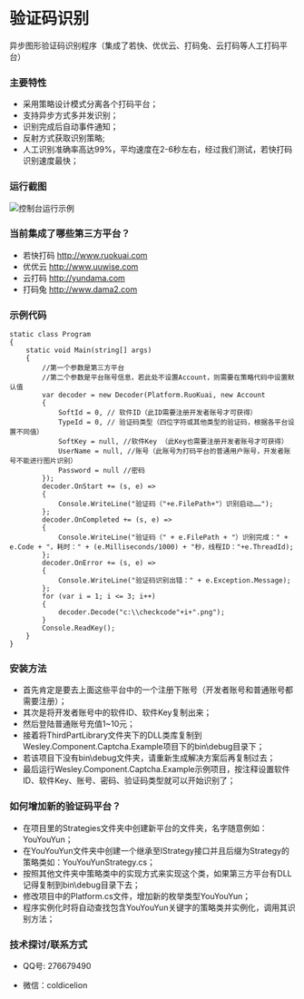 # 验证码识别

异步图形验证码识别程序（集成了若快、优优云、打码兔、云打码等人工打码平台）


### 主要特性

- 采用策略设计模式分离各个打码平台；
- 支持异步方式多并发识别；
- 识别完成后自动事件通知；
- 反射方式获取识别策略;
- 人工识别准确率高达99%，平均速度在2-6秒左右，经过我们测试，若快打码识别速度最快；


### 运行截图	

![控制台运行示例](https://github.com/coldicelion/Captcha-Recognizer/raw/master/Wesley.Component.Captcha.Example/Resources/running.jpg?raw=true)


### 当前集成了哪些第三方平台？

- 若快打码 [http://www.ruokuai.com ](http://www.ruokuai.com "若快打码")
- 优优云 [http://www.uuwise.com ](http://www.uuwise.com "优优云")
- 云打码 [http://yundama.com ](http://yundama.com "云打码")
- 打码兔 [http://www.dama2.com ](http://www.dama2.com "打码兔")


### 示例代码
	static class Program
    {
        static void Main(string[] args)
        {
            //第一个参数是第三方平台
            //第二个参数是平台账号信息，若此处不设置Account，则需要在策略代码中设置默认值
            var decoder = new Decoder(Platform.RuoKuai, new Account
            {
                SoftId = 0, // 软件ID（此ID需要注册开发者账号才可获得）
                TypeId = 0, // 验证码类型（四位字符或其他类型的验证码，根据各平台设置不同值）
                SoftKey = null, //软件Key （此Key也需要注册开发者账号才可获得）
                UserName = null, //账号（此账号为打码平台的普通用户账号，开发者账号不能进行图片识别）
                Password = null //密码
            });
            decoder.OnStart += (s, e) =>
            {
                Console.WriteLine("验证码（"+e.FilePath+"）识别启动……");
            };
            decoder.OnCompleted += (s, e) =>
            {
                Console.WriteLine("验证码（" + e.FilePath + "）识别完成：" + e.Code + "，耗时：" + (e.Milliseconds/1000) + "秒，线程ID："+e.ThreadId);
            };
            decoder.OnError += (s, e) =>
            {
                Console.WriteLine("验证码识别出错：" + e.Exception.Message);
            };
            for (var i = 1; i <= 3; i++)
            {
                decoder.Decode("c:\\checkcode"+i+".png");
            }
            Console.ReadKey();
        }
	}
	


### 安装方法

- 首先肯定是要去上面这些平台中的一个注册下账号（开发者账号和普通账号都需要注册）；
- 其次是将开发者账号中的软件ID、软件Key复制出来；
- 然后登陆普通账号充值1~10元；
- 接着将ThirdPartLibrary文件夹下的DLL类库复制到Wesley.Component.Captcha.Example项目下的bin\debug目录下；
- 若该项目下没有bin\debug文件夹，请重新生成解决方案后再复制过去；
- 最后运行Wesley.Component.Captcha.Example示例项目，按注释设置软件ID、软件Key、账号、密码、验证码类型就可以开始识别了；


### 如何增加新的验证码平台？

- 在项目里的Strategies文件夹中创建新平台的文件夹，名字随意例如：YouYouYun；
- 在YouYouYun文件夹中创建一个继承至IStrategy接口并且后缀为Strategy的策略类如：YouYouYunStrategy.cs；
- 按照其他文件夹中策略类中的实现方式来实现这个类，如果第三方平台有DLL记得复制到bin\debug目录下去；
- 修改项目中的Platform.cs文件，增加新的枚举类型YouYouYun；
- 程序实例化时将自动查找包含YouYouYun关键字的策略类并实例化，调用其识别方法；


### 技术探讨/联系方式

- QQ号: 276679490

- 微信：coldicelion

